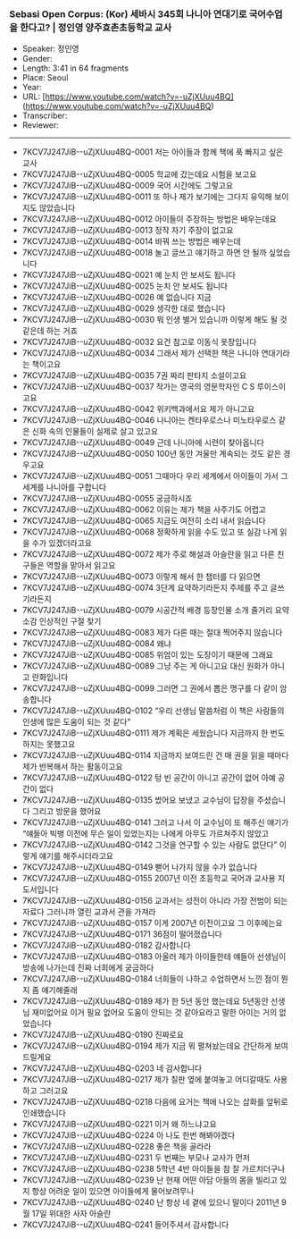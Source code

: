 ### Sebasi Open Corpus: (Kor) 세바시 345회 나니아 연대기로 국어수업을 한다고? | 정인영 양주효촌초등학교 교사

- Speaker: 정인영
- Gender: 
- Length: 3:41 in 64 fragments
- Place: Seoul
- Year: 
- URL: [https://www.youtube.com/watch?v=-uZjXUuu4BQ] (https://www.youtube.com/watch?v=-uZjXUuu4BQ)
- Transcriber: 
- Reviewer: 

---

- 7KCV7J247JiB--uZjXUuu4BQ-0001 저는 아이들과 함께 책에 푹 빠지고 싶은 교사
- 7KCV7J247JiB--uZjXUuu4BQ-0005 학교에 갔는데요 시험을 보고요
- 7KCV7J247JiB--uZjXUuu4BQ-0009 국어 시간에도 그렇고요
- 7KCV7J247JiB--uZjXUuu4BQ-0011 또 하나 제가 보기에는 그다지 유익해 보이지도 않았습니다
- 7KCV7J247JiB--uZjXUuu4BQ-0012 아이들이 주장하는 방법은 배우는데요
- 7KCV7J247JiB--uZjXUuu4BQ-0013 정작 자기 주장이 없고요
- 7KCV7J247JiB--uZjXUuu4BQ-0014 바꿔 쓰는 방법은 배우는데
- 7KCV7J247JiB--uZjXUuu4BQ-0018 놀고 글쓰고 얘기하고 하면 안 될까 싶었습니다
- 7KCV7J247JiB--uZjXUuu4BQ-0021 예 눈치 안 보셔도 됩니다
- 7KCV7J247JiB--uZjXUuu4BQ-0025 눈치 안 보셔도 됩니다
- 7KCV7J247JiB--uZjXUuu4BQ-0026 예 없습니다 지금
- 7KCV7J247JiB--uZjXUuu4BQ-0029 생각한 대로 했습니다
- 7KCV7J247JiB--uZjXUuu4BQ-0030 뭐 인생 별거 있습니까 이렇게 해도 될 것 같은데 하는 거죠
- 7KCV7J247JiB--uZjXUuu4BQ-0032 요건 참고로 이동식 옷장입니다
- 7KCV7J247JiB--uZjXUuu4BQ-0034 그래서 제가 선택한 책은 나니아 연대기라는 책이고요
- 7KCV7J247JiB--uZjXUuu4BQ-0035 7권 짜리 판타지 소설이고요
- 7KCV7J247JiB--uZjXUuu4BQ-0037 작가는 영국의 영문학자인 C S 루이스이고요
- 7KCV7J247JiB--uZjXUuu4BQ-0042 위키백과에서요 제가 아니고요
- 7KCV7J247JiB--uZjXUuu4BQ-0046 나니아는 켄타우로스나 미노타우로스 같은 신화 속의 인물들이 실제로 살고 있고요
- 7KCV7J247JiB--uZjXUuu4BQ-0049 근데 나니아에 시련이 찾아옵니다
- 7KCV7J247JiB--uZjXUuu4BQ-0050 100년 동안 겨울만 계속되는 것도 같은 경우고요
- 7KCV7J247JiB--uZjXUuu4BQ-0051 그때마다 우리 세계에서 아이들이 가서 그 세계를 나니아를 구합니다
- 7KCV7J247JiB--uZjXUuu4BQ-0055 궁금하시죠
- 7KCV7J247JiB--uZjXUuu4BQ-0062 이유는 제가 책을 사주기도 어렵고
- 7KCV7J247JiB--uZjXUuu4BQ-0065 지금도 여전히 소리 내서 읽습니다
- 7KCV7J247JiB--uZjXUuu4BQ-0068 정확하게 읽을 수도 있고 또 실감 나게 읽을 수가 있겠더라고요
- 7KCV7J247JiB--uZjXUuu4BQ-0072 제가 주로 해설과 아슬란을 읽고 다른 친구들은 역할을 맡아서 읽고요
- 7KCV7J247JiB--uZjXUuu4BQ-0073 이렇게 해서 한 챕터를 다 읽으면
- 7KCV7J247JiB--uZjXUuu4BQ-0074 3단계 요약하기라든지 주제를 주고 글쓰기라든지
- 7KCV7J247JiB--uZjXUuu4BQ-0079 시공간적 배경 등장인물 소개 줄거리 요약 소감 인상적인 구절 찾기
- 7KCV7J247JiB--uZjXUuu4BQ-0083 제가 다른 때는 절대 찍어주지 않습니다
- 7KCV7J247JiB--uZjXUuu4BQ-0084 왜냐
- 7KCV7J247JiB--uZjXUuu4BQ-0085 위엄이 있는 도장이기 때문에 그래요
- 7KCV7J247JiB--uZjXUuu4BQ-0089 그냥 주는 게 아니고요 대신 원화가 아니고 란화입니다
- 7KCV7J247JiB--uZjXUuu4BQ-0099 그러면 그 권에서 뽑은 명구를 다 같이 암송합니다
- 7KCV7J247JiB--uZjXUuu4BQ-0102 “우리 선생님 말씀처럼 이 책은 사람들의 인생에 많은 도움이 되는 것 같다”
- 7KCV7J247JiB--uZjXUuu4BQ-0111 제가 계획은 세웠습니다 지금까지 한 번도 하지는 못했고요
- 7KCV7J247JiB--uZjXUuu4BQ-0114 지금까지 보여드린 건 매 권을 읽을 때마다 제가 반복해서 하는 활동이고요
- 7KCV7J247JiB--uZjXUuu4BQ-0122 텅 빈 공간이 아니고 공간이 없어 아예 공간이 없다
- 7KCV7J247JiB--uZjXUuu4BQ-0135 썼어요 보냈고 교수님이 답장을 주셨습니다 그리고 방문을 했어요
- 7KCV7J247JiB--uZjXUuu4BQ-0141 그러고 나서 이 교수님이 또 해주신 얘기가 “얘들아 빅뱅 이전에 무슨 일이 있었는지는 나에게 아무도 가르쳐주지 않았고
- 7KCV7J247JiB--uZjXUuu4BQ-0142 그것을 연구할 수 있는 사람도 없단다” 이렇게 얘기를 해주시더라고요
- 7KCV7J247JiB--uZjXUuu4BQ-0149 뻗어 나가지 않을 수가 없습니다
- 7KCV7J247JiB--uZjXUuu4BQ-0155 2007년 이전 초등학교 국어과 교사용 지도서입니다
- 7KCV7J247JiB--uZjXUuu4BQ-0156 교과서는 성전이 아니라 가장 전범이 되는 자료다 그러니까 열린 교과서 관을 가져라
- 7KCV7J247JiB--uZjXUuu4BQ-0157 이게 2007년 이전이고요 그 이후에는요
- 7KCV7J247JiB--uZjXUuu4BQ-0171 36점이 떨어졌습니다
- 7KCV7J247JiB--uZjXUuu4BQ-0182 감사합니다
- 7KCV7J247JiB--uZjXUuu4BQ-0183 아울러 제가 아이들한테 얘들아 선생님이 방송에 나가는데 진짜 너희에게 궁금하다
- 7KCV7J247JiB--uZjXUuu4BQ-0184 너희들이 나하고 수업하면서 느낀 점이 뭔지 좀 얘기해줄래
- 7KCV7J247JiB--uZjXUuu4BQ-0189 제가 한 5년 동안 했는데요 5년동안 선생님 재미없어요 이거 필요 없어요 도움이 안되는 것 같아요라고 말한 아이는 거의 없었습니다
- 7KCV7J247JiB--uZjXUuu4BQ-0190 진짜로요
- 7KCV7J247JiB--uZjXUuu4BQ-0194 제가 지금 뭐 펼쳐놨는데요 간단하게 보여드릴게요
- 7KCV7J247JiB--uZjXUuu4BQ-0203 네 감사합니다
- 7KCV7J247JiB--uZjXUuu4BQ-0217 제가 칠판 옆에 붙여놓고 어디갈때도 사용하고 그러고요
- 7KCV7J247JiB--uZjXUuu4BQ-0218 다음에 요거는 책에 나오는 삽화를 앞뒤로 인쇄했습니다
- 7KCV7J247JiB--uZjXUuu4BQ-0221 이거 왜 하느냐고요
- 7KCV7J247JiB--uZjXUuu4BQ-0224 아 나도 한번 해봐야겠다
- 7KCV7J247JiB--uZjXUuu4BQ-0228 좋은 책을 골라라
- 7KCV7J247JiB--uZjXUuu4BQ-0231 두 번째는 부모나 교사가 먼저
- 7KCV7J247JiB--uZjXUuu4BQ-0238 5학년 4반 아이들을 참 잘 가르치더구나
- 7KCV7J247JiB--uZjXUuu4BQ-0239 난 현재 어떤 아담 아들의 몸을 빌리고 있지 항상 어려운 일이 있으면 아이들에게 물어보려무나
- 7KCV7J247JiB--uZjXUuu4BQ-0240 난 항상 네 곁에 있으니 말이다 2011년 9월 17일 위대한 사자 아슬란
- 7KCV7J247JiB--uZjXUuu4BQ-0241 들어주셔서 감사합니다
